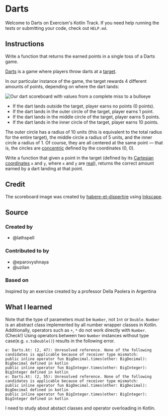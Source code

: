 # Darts

Welcome to Darts on Exercism's Kotlin Track.
If you need help running the tests or submitting your code, check out `HELP.md`.

## Instructions

Write a function that returns the earned points in a single toss of a Darts game.

[Darts][darts] is a game where players throw darts at a [target][darts-target].

In our particular instance of the game, the target rewards 4 different amounts of points, depending on where the dart lands:

![Our dart scoreboard with values from a complete miss to a bullseye](https://assets.exercism.org/images/exercises/darts/darts-scoreboard.svg)

- If the dart lands outside the target, player earns no points (0 points).
- If the dart lands in the outer circle of the target, player earns 1 point.
- If the dart lands in the middle circle of the target, player earns 5 points.
- If the dart lands in the inner circle of the target, player earns 10 points.

The outer circle has a radius of 10 units (this is equivalent to the total radius for the entire target), the middle circle a radius of 5 units, and the inner circle a radius of 1.
Of course, they are all centered at the same point — that is, the circles are [concentric][] defined by the coordinates (0, 0).

Write a function that given a point in the target (defined by its [Cartesian coordinates][cartesian-coordinates] `x` and `y`, where `x` and `y` are [real][real-numbers]), returns the correct amount earned by a dart landing at that point.

## Credit

The scoreboard image was created by [habere-et-dispertire][habere-et-dispertire] using [Inkscape][inkscape].

[darts]: https://en.wikipedia.org/wiki/Darts
[darts-target]: https://en.wikipedia.org/wiki/Darts#/media/File:Darts_in_a_dartboard.jpg
[concentric]: https://mathworld.wolfram.com/ConcentricCircles.html
[cartesian-coordinates]: https://www.mathsisfun.com/data/cartesian-coordinates.html
[real-numbers]: https://www.mathsisfun.com/numbers/real-numbers.html
[habere-et-dispertire]: https://exercism.org/profiles/habere-et-dispertire
[inkscape]: https://en.wikipedia.org/wiki/Inkscape

## Source

### Created by

- @lathspell

### Contributed to by

- @eparovyshnaya
- @uzilan

### Based on

Inspired by an exercise created by a professor Della Paolera in Argentina

## What I learned

Note that the type of parameters must be `Number`, not `Int` or `Double`.
`Number` is an abstract class implemented by all number wrapper classes in Kotlin.
Additionally, operators such as `+`, `*` do not work directly with `Number`. (Check!)
Using operators between two `Number` instances without type case(e.g. `x.toDouble()`) results in the following error.

```
e: Darts.kt: (2, 47): Unresolved reference. None of the following candidates is applicable because of receiver type mismatch:
public inline operator fun BigDecimal.times(other: BigDecimal): BigDecimal defined in kotlin
public inline operator fun BigInteger.times(other: BigInteger): BigInteger defined in kotlin
e: Darts.kt: (2, 55): Unresolved reference. None of the following candidates is applicable because of receiver type mismatch:
public inline operator fun BigDecimal.times(other: BigDecimal): BigDecimal defined in kotlin
public inline operator fun BigInteger.times(other: BigInteger): BigInteger defined in kotlin
```

I need to study about abstact classes and operator overloading in Kotlin.

